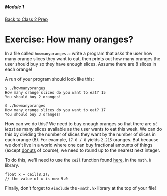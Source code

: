 ##### Module 1

[Back to Class 2 Prep](../../class2-prep)

# Exercise: How many oranges?

In a file called `howmanyoranges.c` write a program that asks the user how many orange slices they want to eat, then prints out how many oranges the user should buy so they have enough slices. Assume there are 8 slices in each orange!

A run of your program should look like this:
```
$ ./howmanyoranges
How many orange slices do you want to eat? 15
You should buy 2 oranges!
```

```
$ ./howmanyoranges
How many orange slices do you want to eat? 17
You should buy 3 oranges!
```


How can we do this?  We need to buy enough oranges so that there are *at least* as many slices available as the user wants to eat this week. We can do this by dividing the number of slices they want by the number of slices in each orange (8). For example, `17.0 / 8` yields `2.215` oranges. But because we don't live in a world where one can buy fractional amounts of things (except [donuts](../../studios/donuts) of course), we need to round up to the nearest next integer.

To do this, we'll need to use the `ceil` function found [here](https://reference.cs50.net/math.h/ceil), in the `math.h` library.

```
float x = ceil(8.2);
// the value of x is now 9.0
```

Finally, don't forget to `#include` the `<math.h>` library at the top of your file!

